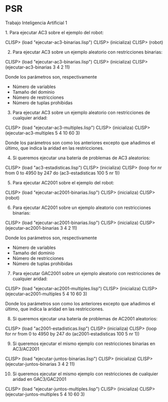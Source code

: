 # PSR
Trabajo Inteligencia Artificial 1

﻿1. Para ejecutar AC3 sobre el ejemplo del robot:

CLISP> (load "ejecutar-ac3-binarias.lisp")
CLISP> (inicializa)
CLISP> (robot)

2. Para ejecutar AC3 sobre un ejemplo aleatorio con restricciones binarias:

CLISP> (load "ejecutar-ac3-binarias.lisp")
CLISP> (inicializa)
CLISP> (ejecutar-ac3-binarias 3 4 2 11)

Donde los parámetros son, respectivamente
* Número de variables 
* Tamaño del dominio
* Número de restricciones
* Número de tuplas prohibidas

3. Para ejecutar AC3 sobre un ejemplo aleatorio con restricciones de cualquier aridad:

CLISP> (load "ejecutar-ac3-multiples.lisp")
CLISP> (inicializa)
CLISP> (ejecutar-ac3-multiples 5 4 10 60 3)

Donde los parámetros son como los anteriores excepto que añadimos el último, que indica la aridad en las restricciones.

4. Si queremos ejecutar una batería de problemas de AC3 aleatorios:

CLISP> (load "ac3-estadisticas.lisp")
CLISP> (inicializa)
CLISP> (loop for nr from 0 to 4950 by 247 do (ac3-estadisticas 100 5 nr 1))

5. Para ejecutar AC2001 sobre el ejemplo del robot:

CLISP> (load "ejecutar-ac2001-binarias.lisp")
CLISP> (inicializa)
CLISP> (robot)

6. Para ejecutar AC2001 sobre un ejemplo aleatorio con restricciones binarias:

CLISP> (load "ejecutar-ac2001-binarias.lisp")
CLISP> (inicializa)
CLISP> (ejecutar-ac2001-binarias 3 4 2 11)

Donde los parámetros son, respectivamente
* Número de variables 
* Tamaño del dominio
* Número de restricciones
* Número de tuplas prohibidas

7. Para ejecutar GAC2001 sobre un ejemplo aleatorio con restricciones de cualquier aridad:

CLISP> (load "ejecutar-ac2001-multiples.lisp")
CLISP> (inicializa)
CLISP> (ejecutar-ac2001-multiples 5 4 10 60 3)

Donde los parámetros son como los anteriores excepto que añadimos el último, que indica la aridad en las restricciones.

8. Si queremos ejecutar una batería de problemas de AC2001 aleatorios:

CLISP> (load "ac2001-estadisticas.lisp")
CLISP> (inicializa)
CLISP> (loop for nr from 0 to 4950 by 247 do (ac2001-estadisticas 100 5 nr 1))

9. Si queremos ejecutar el mismo ejemplo con restricciones binarias en AC3/AC2001

CLISP> (load "ejecutar-juntos-binarias.lisp")
CLISP> (inicializa)
CLISP> (ejecutar-juntos-binarias 3 4 2 11)

10. Si queremos ejecutar el mismo ejemplo con restricciones de cualquier aridad en GAC3/GAC2001

CLISP> (load "ejecutar-juntos-multiples.lisp")
CLISP> (inicializa)
CLISP> (ejecutar-juntos-multiples 5 4 10 60 3)
